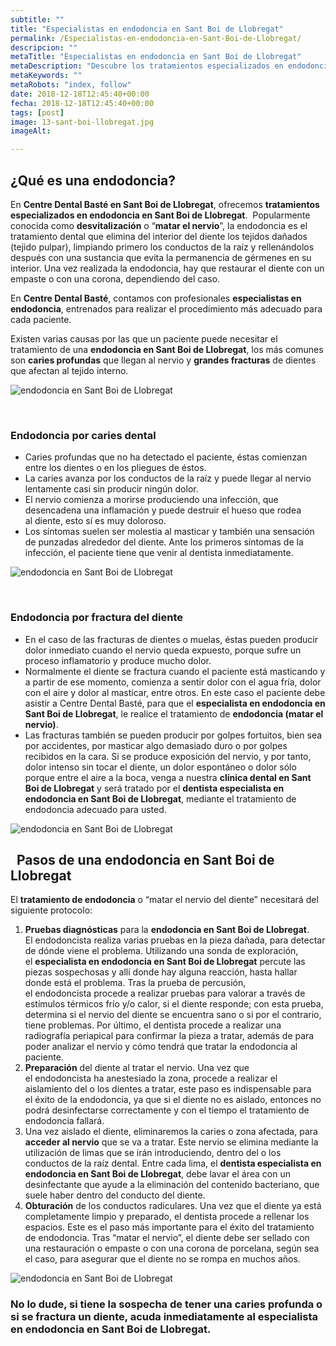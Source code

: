 ```yaml
---
subtitle: ""
title: "Especialistas en endodoncia en Sant Boi de Llobregat"
permalink: /Especialistas-en-endodoncia-en-Sant-Boi-de-Llobregat/
descripcion: ""
metaTitle: "Especialistas en endodoncia en Sant Boi de Llobregat"
metaDescription: "Descubre los tratamientos especializados en endodoncia en Sant Boi de Llobregat en Centre Dental Basté. Elimina el dolor dental y recupera tu sonrisa con nuestros expertos en desvitalización y restauración dental. ¡Visítanos y mejora tu salud bucal hoy mismo!"
metaKeywords: ""
metaRobots: "index, follow"
date: 2018-12-18T12:45:40+00:00
fecha: 2018-12-18T12:45:40+00:00
tags: [post]
image: 13-sant-boi-llobregat.jpg
imageAlt: 

---
```



## ¿Qué es una endodoncia?


En **Centre Dental Basté en Sant Boi de Llobregat**, ofrecemos **tratamientos especializados en endodoncia en Sant Boi de Llobregat**.  Popularmente conocida como **desvitalización** o “**matar el nervio**”, la endodoncia es el tratamiento dental que elimina del interior del diente los tejidos dañados (tejido pulpar), limpiando primero los conductos de la raíz y rellenándolos después con una sustancia que evita la permanencia de gérmenes en su interior. Una vez realizada la endodoncia, hay que restaurar el diente con un empaste o con una corona, dependiendo del caso.

En **Centre Dental Basté**, contamos con profesionales **especialistas en endodoncia**, entrenados para realizar el procedimiento más adecuado para cada paciente.

Existen varias causas por las que un paciente puede necesitar el tratamiento de una **endodoncia en Sant Boi de Llobregat**, los más comunes son **caries profundas** que llegan al nervio y **grandes fracturas** de dientes que afectan al tejido interno.

![endodoncia en Sant Boi de Llobregat](/assets/static/images/blog/blog-inner/endodoncia-1.jpg)

 
### Endodoncia por caries dental


* Caries profundas que no ha detectado el paciente, éstas comienzan entre los dientes o en los pliegues de éstos.
* La caries avanza por los conductos de la raíz y puede llegar al nervio lentamente casi sin producir ningún dolor.
* El nervio comienza a morirse produciendo una infección, que desencadena una inflamación y puede destruir el hueso que rodea al diente, esto sí es muy doloroso.
* Los síntomas suelen ser molestia al masticar y también una sensación de punzadas alrededor del diente. Ante los primeros síntomas de la infección, el paciente tiene que venir al dentista inmediatamente.


![endodoncia en Sant Boi de Llobregat](/assets/static/images/blog/blog-inner/endodoncia-caries.jpg)

 
### Endodoncia por fractura del diente


* En el caso de las fracturas de dientes o muelas, éstas pueden producir dolor inmediato cuando el nervio queda expuesto, porque sufre un proceso inflamatorio y produce mucho dolor.
* Normalmente el diente se fractura cuando el paciente está masticando y a partir de ese momento, comienza a sentir dolor con el agua fría, dolor con el aire y dolor al masticar, entre otros. En este caso el paciente debe asistir a Centre Dental Basté, para que el **especialista en endodoncia en Sant Boi de Llobregat**, le realice el tratamiento de **endodoncia (matar el nervio)**.
* Las fracturas también se pueden producir por golpes fortuitos, bien sea por accidentes, por masticar algo demasiado duro o por golpes recibidos en la cara. Si se produce exposición del nervio, y por tanto, dolor intenso sin tocar el diente, un dolor espontáneo o dolor sólo porque entre el aire a la boca, venga a nuestra **clínica dental en Sant Boi de Llobregat** y será tratado por el **dentista especialista en endodoncia en Sant Boi de Llobregat**, mediante el tratamiento de endodoncia adecuado para usted.


![endodoncia en Sant Boi de Llobregat](/assets/static/images/blog/blog-inner/endodoncia-fractura.jpg)

 
Pasos de una endodoncia en Sant Boi de Llobregat
----


El **tratamiento de endodoncia** o “matar el nervio del diente” necesitará del siguiente protocolo:
1. **Pruebas diagnósticas** para la **endodoncia en Sant Boi de Llobregat**. El endodoncista realiza varias pruebas en la pieza dañada, para detectar de dónde viene el problema. Utilizando una sonda de exploración, el **especialista en endodoncia en Sant Boi de Llobregat** percute las piezas sospechosas y allí donde hay alguna reacción, hasta hallar donde está el problema. Tras la prueba de percusión, el endodoncista procede a realizar pruebas para valorar a través de estímulos térmicos frío y/o calor, si el diente responde; con esta prueba, determina si el nervio del diente se encuentra sano o si por el contrario, tiene problemas. Por último, el dentista procede a realizar una radiografía periapical para confirmar la pieza a tratar, además de para poder analizar el nervio y cómo tendrá que tratar la endodoncia al paciente.
2. **Preparación** del diente al tratar el nervio. Una vez que el endodoncista ha anestesiado la zona, procede a realizar el aislamiento del o los dientes a tratar, este paso es indispensable para el éxito de la endodoncia, ya que si el diente no es aislado, entonces no podrá desinfectarse correctamente y con el tiempo el tratamiento de endodoncia fallará.
3. Una vez aislado el diente, eliminaremos la caries o zona afectada, para **acceder al nervio** que se va a tratar. Este nervio se elimina mediante la utilización de limas que se irán introduciendo, dentro del o los conductos de la raíz dental. Entre cada lima, el **dentista especialista en endodoncia en Sant Boi de Llobregat**, debe lavar el área con un desinfectante que ayude a la eliminación del contenido bacteriano, que suele haber dentro del conducto del diente.
4. **Obturación** de los conductos radiculares. Una vez que el diente ya está completamente limpio y preparado, el dentista procede a rellenar los espacios. Este es el paso más importante para el éxito del tratamiento de endodoncia. Tras “matar el nervio”, el diente debe ser sellado con una restauración o empaste o con una corona de porcelana, según sea el caso, para asegurar que el diente no se rompa en muchos años.


![endodoncia en Sant Boi de Llobregat](/assets/static/images/blog/blog-inner/endodoncia-pasos.png)
 
### No lo dude, si tiene la sospecha de tener una caries profunda o si se fractura un diente, acuda inmediatamente al **especialista en endodoncia en Sant Boi de Llobregat**.




